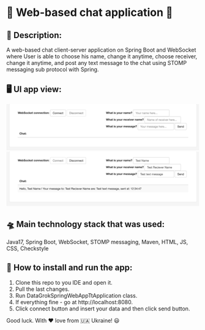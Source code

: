 # :speech_balloon: Web-based chat application :speech_balloon:

## :green_book: Description:
A web-based chat client-server application on Spring Boot and WebSocket where 
User is able to choose his name, change it anytime, 
choose receiver, change it anytime, and post any text message 
to the chat using STOMP messaging sub protocol with Spring.

## :desktop_computer: UI app view:
![Screenshot 2023-03-14 at 12.34.10.png](src%2Fmain%2Fresources%2FScreenshot%202023-03-14%20at%2012.34.10.png)
![Screenshot 2023-03-14 at 12.34.51.png](src%2Fmain%2Fresources%2FScreenshot%202023-03-14%20at%2012.34.51.png)

## :flying_saucer: Main technology stack that was used:
Java17, Spring Boot, WebSocket, STOMP messaging, Maven, HTML, JS, CSS, Checkstyle

## 	:bricks: How to install and run the app:
1. Clone this repo to you IDE and open it.
2. Pull the last changes.
3. Run DataGrokSpringWebAppTtApplication class.
4. If everything fine - go at http://localhost:8080.
5. Click connect button and insert your data and then click send button.

Good luck. With :hearts: love from :ukraine: Ukraine! :smiley:
